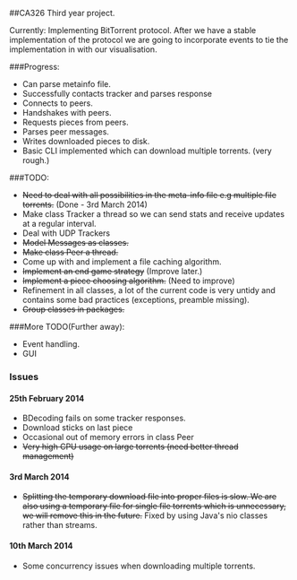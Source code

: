 ##CA326 Third year project.

Currently: Implementing BitTorrent protocol.
After we have a stable implementation of the protocol we are going to incorporate events to tie the implementation in with our visualisation.

###Progress:
- Can parse metainfo file.
- Successfully contacts tracker and parses response
- Connects to peers.
- Handshakes with peers.
- Requests pieces from peers.
- Parses peer messages.
- Writes downloaded pieces to disk.
- Basic CLI implemented which can download multiple torrents. (very rough.)

###TODO:
- ~~Need to deal with all possibilities in the meta-info file e.g multiple file torrents.~~ (Done - 3rd March 2014)
- Make class Tracker a thread so we can send stats and receive updates at a regular interval.
- Deal with UDP Trackers
- ~~Model Messages as classes.~~
- ~~Make class Peer a thread.~~
- Come up with and implement a file caching algorithm.
- ~~Implement an end game strategy~~ (Improve later.)
- ~~Implement a piece choosing algorithm.~~ (Need to improve)
- Refinement in all classes, a lot of the current code is very untidy and contains some bad practices (exceptions, preamble missing).
- ~~Group classes in packages.~~

###More TODO(Further away):
- Event handling.
- GUI

### Issues
#### 25th February 2014
- BDecoding fails on some tracker responses.
- Download sticks on last piece
- Occasional out of memory errors in class Peer
- ~~Very high CPU usage on large torrents (need better thread management)~~

#### 3rd March 2014
- ~~Splitting the temporary download file into proper files is slow. We are also using a temporary file for single file torrents which is unnecessary, we will remove this in the future.~~ Fixed by using Java's nio classes rather than streams.

#### 10th March 2014
- Some concurrency issues when downloading multiple torrents. 
